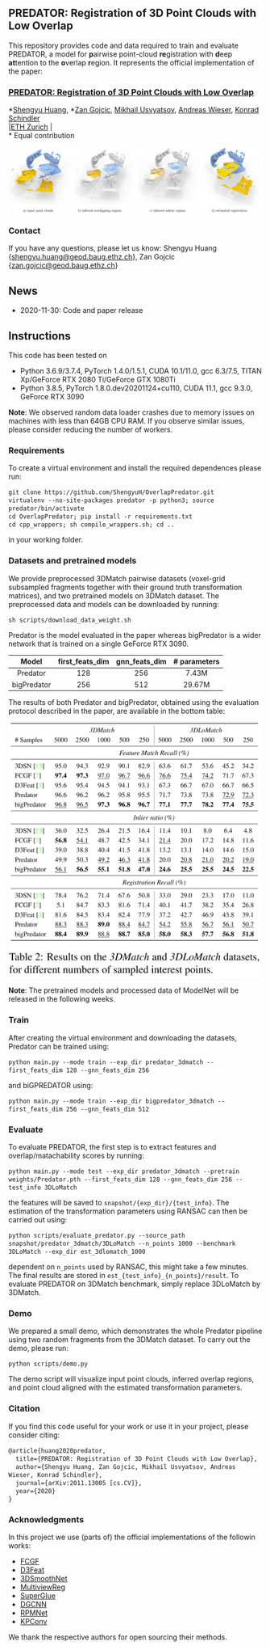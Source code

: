 ## PREDATOR: Registration of 3D Point Clouds with Low Overlap
This repository provides code and data required to train and evaluate PREDATOR, a  model  for  **p**airwise point-cloud **re**gistration with **d**eep **at**tention to the **o**verlap **r**egion. It represents the official implementation of the paper:

### [PREDATOR: Registration of 3D Point Clouds with Low Overlap](https://arxiv.org/abs/2011.13005)

\*[Shengyu Huang](https://shengyuh.github.io), \*[Zan Gojcic](https://zgojcic.github.io/), [Mikhail Usvyatsov](https://aelphy.github.io), [Andreas Wieser](https://gseg.igp.ethz.ch/people/group-head/prof-dr--andreas-wieser.html), [Konrad Schindler](https://prs.igp.ethz.ch/group/people/person-detail.schindler.html)\
|[ETH Zurich](https://igp.ethz.ch/) |\
\* Equal contribution

![Predator_teaser](figures/teaser_predator.jpg?raw=true)



### Contact
If you have any questions, please let us know: Shengyu Huang {shengyu.huang@geod.baug.ethz.ch}, Zan Gojcic {zan.gojcic@geod.baug.ethz.ch}

## News
- 2020-11-30: Code and paper release

## Instructions
This code has been tested on 
- Python 3.6.9/3.7.4, PyTorch 1.4.0/1.5.1, CUDA 10.1/11.0, gcc 6.3/7.5, TITAN Xp/GeForce RTX 2080 Ti/GeForce GTX 1080Ti
- Python 3.8.5, PyTorch 1.8.0.dev20201124+cu110, CUDA 11.1, gcc 9.3.0, GeForce RTX 3090

**Note**: We observed random data loader crashes due to memory issues on machines with less than 64GB CPU RAM. If you observe similar issues, please consider reducing the number of workers. 

### Requirements
To create a virtual environment and install the required dependences please run:
```shell
git clone https://github.com/ShengyuH/OverlapPredator.git
virtualenv --no-site-packages predator -p python3; source predator/bin/activate
cd OverlapPredator; pip install -r requirements.txt
cd cpp_wrappers; sh compile_wrappers.sh; cd ..
```
in your working folder.

### Datasets and pretrained models
We provide preprocessed 3DMatch pairwise datasets (voxel-grid subsampled fragments together with their ground truth transformation matrices), and two pretrained models on 3DMatch dataset. The preprocessed data and models can be downloaded by running:
```shell
sh scripts/download_data_weight.sh
```

Predator is the model evaluated in the paper whereas bigPredator is a wider network that is trained on a single GeForce RTX 3090. 

| Model       | first_feats_dim   | gnn_feats_dim | # parameters|
|:-----------:|:-------------------:|:-------:|:-------:|
| Predator | 128               | 256 | 7.43M|
| bigPredator | 256                | 512 | 29.67M|

The results of both Predator and bigPredator, obtained using the evaluation protocol described in the paper, are available in the bottom table:

<img src="figures/results.png" alt="results" width="500"/>

**Note**: The pretrained models and processed data of ModelNet will be released in the following weeks. 

### Train
After creating the virtual environment and downloading the datasets, Predator can be trained using:
```shell
python main.py --mode train --exp_dir predator_3dmatch --first_feats_dim 128 --gnn_feats_dim 256
```
and biGPREDATOR using: 
```shell
python main.py --mode train --exp_dir bigpredator_3dmatch --first_feats_dim 256 --gnn_feats_dim 512
```

### Evaluate
To evaluate PREDATOR, the first step is to extract features and overlap/matachability scores by running: 
```shell
python main.py --mode test --exp_dir predator_3dmatch --pretrain weights/Predator.pth --first_feats_dim 128 --gnn_feats_dim 256 --test_info 3DLoMatch
```
the features will be saved to ```snapshot/{exp_dir}/{test_info}```. The estimation of the transformation parameters using RANSAC can then be carried out using:
```shell
python scripts/evaluate_predator.py --source_path snapshot/predator_3dmatch/3DLoMatch --n_points 1000 --benchmark 3DLoMatch --exp_dir est_3dlomatch_1000
```
dependent on ```n_points``` used by RANSAC, this might take a few minutes. The final results are stored in ```est_{test_info}_{n_points}/result```. To evaluate PREDATOR on 3DMatch benchmark, simply replace 3DLoMatch by 3DMatch.

### 
### Demo
We prepared a small demo, which demonstrates the whole Predator pipeline using two random fragments from the 3DMatch dataset. To carry out the demo, please run:
```shell
python scripts/demo.py
```

The demo script will visualize input point clouds, inferred overlap regions, and point cloud aligned with the estimated transformation parameters.

### Citation

If you find this code useful for your work or use it in your project, please consider citing:

```shell
@article{huang2020predator,
  title={PREDATOR: Registration of 3D Point Clouds with Low Overlap},
  author={Shengyu Huang, Zan Gojcic, Mikhail Usvyatsov, Andreas Wieser, Konrad Schindler},
  journal={arXiv:2011.13005 [cs.CV]},
  year={2020}
}
```

### Acknowledgments
In this project we use (parts of) the official implementations of the followin works: 

- [FCGF](https://github.com/chrischoy/FCGF)
- [D3Feat](https://github.com/XuyangBai/D3Feat.pytorch)
- [3DSmoothNet](https://github.com/zgojcic/3DSmoothNet)
- [MultiviewReg](https://github.com/zgojcic/3D_multiview_reg)
- [SuperGlue](https://github.com/magicleap/SuperGluePretrainedNetwork)
- [DGCNN](https://github.com/WangYueFt/dgcnn)
- [RPMNet](https://github.com/yewzijian/RPMNet)
- [KPConv](https://github.com/HuguesTHOMAS/KPConv-PyTorch)

 We thank the respective authors for open sourcing their methods.